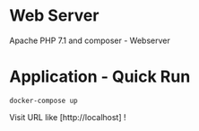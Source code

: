 # Web Server
Apache PHP 7.1 and composer - Webserver

# Application - Quick Run
``` 
docker-compose up
```
Visit  URL like [http://localhost] !



